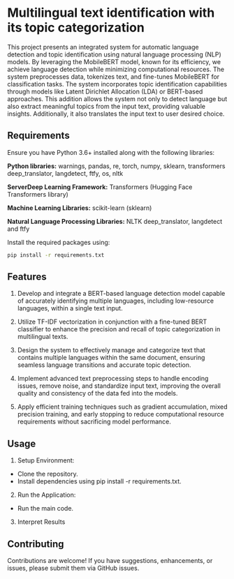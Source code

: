 
# Multilingual text identification with its topic categorization


This project presents an integrated system for automatic language detection 
and topic identification using natural language processing (NLP) models. By 
leveraging the MobileBERT model, known for its efficiency, we achieve 
language detection while minimizing computational resources. The system 
preprocesses data, tokenizes text, and fine-tunes MobileBERT for 
classification tasks. The system incorporates topic identification capabilities 
through models like Latent Dirichlet Allocation (LDA) or BERT-based 
approaches. This addition allows the system not only to detect language but 
also extract meaningful topics from the input text, providing valuable insights. 
Additionally, it also translates the input text to user desired choice. 


## Requirements

Ensure you have Python 3.6+ installed along with the following libraries:

**Python libraries:** warnings, pandas, re, torch,   numpy,  sklearn,  transformers  deep_translator,  langdetect,  ftfy,  os, nltk 

**ServerDeep Learning Framework:** Transformers (Hugging Face Transformers library)  

**Machine Learning Libraries:** scikit-learn (sklearn) 

**Natural Language Processing Libraries:** NLTK   deep_translator, langdetect and ftfy



Install the required packages using:

```bash
pip install -r requirements.txt
```



## Features

1. Develop and integrate a BERT-based language detection model capable of accurately 
identifying multiple languages, including low-resource languages, within a single text 
input. 

2.  Utilize TF-IDF vectorization in conjunction with a fine-tuned BERT classifier to 
enhance the precision and recall of topic categorization in multilingual texts. 

3.  Design the system to effectively manage and categorize text that contains multiple 
languages within the same document, ensuring seamless language transitions and 
accurate topic detection. 

4. Implement advanced text preprocessing steps to handle encoding issues, remove noise, 
and standardize input text, improving the overall quality and consistency of the data fed 
into the models.  

5.  Apply efficient training techniques such as gradient accumulation, mixed precision 
training, and early stopping to reduce computational resource requirements without 
sacrificing model performance.
## Usage

1. Setup Environment:

* Clone the repository.
* Install dependencies using pip install -r requirements.txt.

2. Run the Application:

* Run the main code.

3. Interpret Results

## Contributing 

Contributions are welcome! If you have suggestions, enhancements, or issues, please submit them via GitHub issues.

